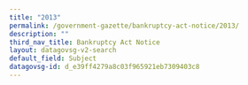 ```yaml
---
title: "2013"
permalink: /government-gazette/bankruptcy-act-notice/2013/
description: ""
third_nav_title: Bankruptcy Act Notice
layout: datagovsg-v2-search
default_field: Subject
datagovsg-id: d_e39ff4279a8c03f965921eb7309403c8
---
```

